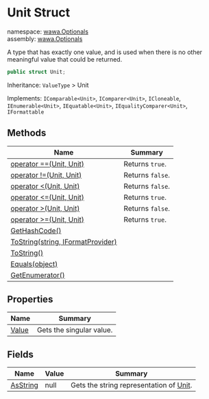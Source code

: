 # Unit Struct

namespace: [wawa\.Optionals](../wawa.Optionals.md)<br />
assembly: [wawa\.Optionals](../../wawa.Optionals.md)

A type that has exactly one value, and is used when there is no other meaningful value that could be returned\.

```csharp
public struct Unit;
```

Inheritance: `ValueType` > Unit

Implements: `IComparable<Unit>`, `IComparer<Unit>`, `ICloneable`, `IEnumerable<Unit>`, `IEquatable<Unit>`, `IEqualityComparer<Unit>`, `IFormattable`

## Methods

| Name | Summary |
|------|---------|
| [operator ==\(Unit, Unit\)](./Unit/op_Equality.md) | Returns `true`\. |
| [operator \!=\(Unit, Unit\)](./Unit/op_Inequality.md) | Returns `false`\. |
| [operator \<\(Unit, Unit\)](./Unit/op_LessThan.md) | Returns `false`\. |
| [operator \<=\(Unit, Unit\)](./Unit/op_LessThanOrEqual.md) | Returns `true`\. |
| [operator \>\(Unit, Unit\)](./Unit/op_GreaterThan.md) | Returns `false`\. |
| [operator \>=\(Unit, Unit\)](./Unit/op_GreaterThanOrEqual.md) | Returns `true`\. |
| [GetHashCode\(\)](./Unit/GetHashCode.md) |  |
| [ToString\(string, IFormatProvider\)](./Unit/ToString.md) |  |
| [ToString\(\)](./Unit/ToString.md) |  |
| [Equals\(object\)](./Unit/Equals.md) |  |
| [GetEnumerator\(\)](./Unit/GetEnumerator.md) |  |

## Properties

| Name | Summary |
|------|---------|
| [Value](./Unit/Value.md) | Gets the singular value\. |

## Fields

| Name | Value | Summary |
|------|-------|---------|
| [AsString](./Unit/AsString) | null | Gets the string representation of [Unit](../../wawa.Optionals/wawa.Optionals/Unit.md)\. |

